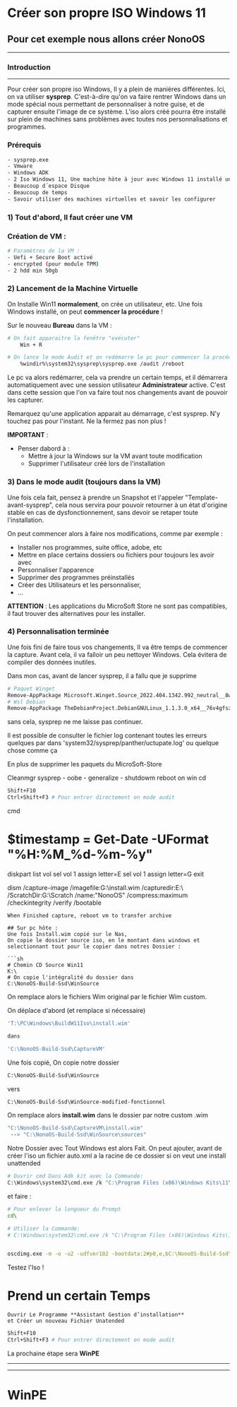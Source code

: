 # Créer son propre ISO Windows 11

## Pour cet exemple nous allons créer **NonoOS**
---

### **Introduction**
---
Pour créer son propre iso Windows, Il y a plein de manières différentes. Ici,  on va utiliser **sysprep**.
C'est-à-dire qu'on va faire rentrer Windows dans un mode spécial nous permettant de personnaliser à notre guise, et de capturer ensuite l'image de ce système. L'iso alors créé pourra être installé sur plein de machines sans problèmes avec toutes nos personnalisations et programmes. 

### **Prérequis**
```sh
- sysprep.exe
- Vmware
- Windows ADK
- 2 Iso Windows 11, Une machine hôte à jour avec Windows 11 installé une VM avec win11 que l´on clonera
- Beaucoup d´espace Disque
- Beaucoup de temps
- Savoir utiliser des machines virtuelles et savoir les configurer
```

### **1) Tout d'abord, Il faut créer une VM**

### Création de VM :
```sh
# Paramètres de la VM :
- Uefi + Secure Boot activé
- encrypted (pour module TPM)
- 2 hdd min 50gb

```


### **2) Lancement de la Machine Virtuelle**
On Installe Win11 **normalement**, on crée un utilisateur, etc.
Une fois Windows installé, on peut **commencer la procédure** !

Sur le nouveau **Bureau** dans la VM :

```sh
# On fait apparaitre la fenêtre "exécuter"
    Win + R
```
```sh
# On lance le mode Audit et on redémarre le pc pour commencer la procédure
    %windir%\system32\sysprep\sysprep.exe /audit /reboot
```

Le pc va alors redémarrer, cela va prendre un certain temps, et il démarrera automatiquement avec une session utilisateur **Administrateur** active. C'est dans cette session que l'on va faire tout nos changements avant de pouvoir les capturer. 

Remarquez qu'une application apparait au démarrage, c'est sysprep. N'y touchez pas pour l'instant. Ne la fermez pas non plus !

**IMPORTANT** :
- Penser dabord à :
    - Mettre à jour la Windows sur la VM avant toute modification                     
    - Supprimer l'utilisateur créé lors de l'installation

### **3) Dans le mode audit (toujours dans la VM)**
Une fois cela fait, pensez à prendre un Snapshot et l'appeler "Template-avant-sysprep", cela nous servira pour pouvoir retourner à un état d'origine stable en cas de dysfonctionnement, sans devoir se retaper toute l'installation.  

On peut commencer alors à faire nos modifications, comme par exemple :

- Installer nos programmes, suite office, adobe, etc
- Mettre en place certains dossiers ou fichiers pour toujours les avoir avec
- Personnaliser l'apparence
- Supprimer des programmes préinstallés
- Créer des Utilisateurs et les personnaliser,
- ...

**ATTENTION** : Les applications du MicroSoft Store ne sont pas compatibles, il faut trouver des alternatives pour les installer.


### **4) Personnalisation terminée**
Une fois fini de faire tous vos changements, Il va être temps de commencer la capture.
Avant cela, il va falloir un peu nettoyer Windows. Cela évitera de compiler des données inutiles.

Dans mon cas, avant de lancer sysprep, il a fallu que je supprime

```sh
# Paquet Winget
Remove-AppPackage Microsoft.Winget.Source_2022.404.1342.992_neutral__8wekyb3d8bbwe
# Wsl Debian
Remove-AppPackage TheDebianProject.DebianGNULinux_1.1.3.0_x64__76v4gfsz19hv4
```
sans cela, sysprep ne me laisse pas continuer.

Il est possible de consulter le fichier log contenant toutes les erreurs quelques par dans 'system32/sysprep/panther/uctupate.log' ou quelque chose comme ça

En plus de supprimer les paquets du MicroSoft-Store
 
Cleanmgr
sysprep  - oobe - generalize - shutdowm
reboot on win cd

```sh
Shift+F10
Ctrl+Shift+F3 # Pour entrer directement en mode audit
```
 cmd

# $timestamp = Get-Date -UFormat "%H:%M_%d-%m-%y"

diskpart
list vol
sel vol 1
assign letter=E
sel vol 1
assign letter=G
exit

dism /capture-image /imagefile:G:\install.wim /capturedir:E:\ /ScratchDir:G:\Scratch /name:"NonoOS" /compress:maximum /checkintegrity /verify /bootable

```
When Finished capture, reboot vm to transfer archive

## Sur pc hôte :
Une fois Install.wim copié sur le Nas, 
On copie le dossier source iso, en le montant dans windows et selectionnant tout pour le copier dans notres Dossier : 

```sh
# Chemin CD Source Win11
K:\
# On copie l'intégralité du dossier dans
C:\NonoOS-Build-Ssd\WinSource
```
On remplace alors le fichiers Wim original par le fichier Wim custom.

On déplace d'abord (et remplace si nécessaire)

```sh
'T:\PC\Windows\BuildW11Iso\install.wim'

dans

'C:\NonoOS-Build-Ssd\CaptureVM'
```
Une fois copié, On copie notre dossier
```sh
C:\NonoOS-Build-Ssd\WinSource
```
vers
```sh
C:\NonoOS-Build-Ssd\WinSource-modified-fonctionnel
```
On remplace alors
**install.wim** dans le dossier par notre custom .wim


```sh
"C:\NonoOS-Build-Ssd\CaptureVM\install.wim"
 --> "C:\NonoOS-Build-Ssd\WinSource\sources"
```
Notre Dossier avec Tout Windows est alors Fait. On peut ajouter, avant de créer l'iso un fichier auto.xml a la racine de ce dossier si on veut une install unattended

```sh
# Ouvrir cmd Dans Adk kit avec la Commande:
C:\Windows\system32\cmd.exe /k "C:\Program Files (x86)\Windows Kits\11\Assessment and Deployment Kit\Deployment Tools\DandISetEnv.bat" 
```

et faire :

```sh
# Pour enlever la longueur du Prompt
cd\
```
```sh
# Utiliser la Commande:
# C:\Windows\system32\cmd.exe /k "C:\Program Files (x86)\Windows Kits\11\Assessment and Deployment Kit\Deployment Tools\DandISetEnv.bat" 


oscdimg.exe -m -o -u2 -udfver102 -bootdata:2#p0,e,bC:\NonoOS-Build-Ssd\WinSource-modified-fonctionnel\boot\etfsboot.com#pEF,e,bC:\NonoOS-Build-Ssd\WinSource-modified-fonctionnel\efi\microsoft\boot\efisys.bin C:\NonoOS-Build-Ssd\WinSource-modified-fonctionnel C:\NonoOS-Build-Ssd\NonoOS.iso
```
Testez l'Iso !

# Prend un certain Temps
```
Ouvrir Le Programme **Assistant Gestion d’installation**
et Créer un nouveau Fichier Unatended
```

```sh
Shift+F10
Ctrl+Shift+F3 # Pour entrer directement en mode audit
```

La prochaine étape sera **WinPE**

---
---

# WinPE

